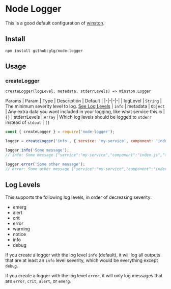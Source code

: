 # Node Logger

This is a good default configuration of [winston](https://github.com/winstonjs/winston).

## Install

`npm install github:glg/node-logger`

## Usage

### createLogger

`createLogger(logLevel, metadata, stderrLevels) => Winston.Logger`

Params
| Param | Type | Description | Default |
|-|-|-|-|
| logLevel | `String` | The minimum severity level to log. [See Log Levels](#log-levels) | `info`
| metadata | `Object` | Any extra data you want included in your logging, like what service this is | `{}`
| stderrLevels | `Array` | Which log levels should be logged to `stderr` instead of `stdout` | `[]`

```javascript
const { createLogger } = require('node-logger');

logger = createLogger('info', { service: 'my-service', component: 'index.js' });

logger.info('Some message');
// info: Some message {"service":"my-service","component":"index.js","timestamp":"2019-02-22 15:41:34"}

logger.error('Some other message');
// error: Some other message {"service":"my-service","component":"index.js","timestamp":"2019-02-22 15:41:34"}
```

## Log Levels

This supports the following log levels, in order of decreasing severity:

- emerg
- alert
- crit
- error
- warning
- notice
- info
- debug

If you create a logger with the log level `info` (default), it will log all outputs that are at least an `info` level severity, which would be everything except `debug`.

If you create a logger with the log level `error`, it will only log messages that are `error`, `crit`, `alert`, or `emerg`.